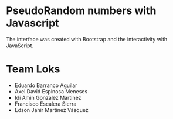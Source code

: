 # PseudoRandom numbers with Javascript
The interface was created with Bootstrap and the interactivity with JavaScript.

# Team Loks
- Eduardo Barranco Aguilar 
- Axel David Espinosa Meneses
- Idi Amin Gonzalez Martinez
- Francisco Escalera Sierra
- Edson Jahir Martínez Vásquez
